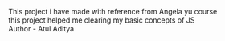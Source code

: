 This project i have made with reference from Angela yu course <br>
this project helped me clearing my basic concepts of JS<br>
Author - Atul Aditya
